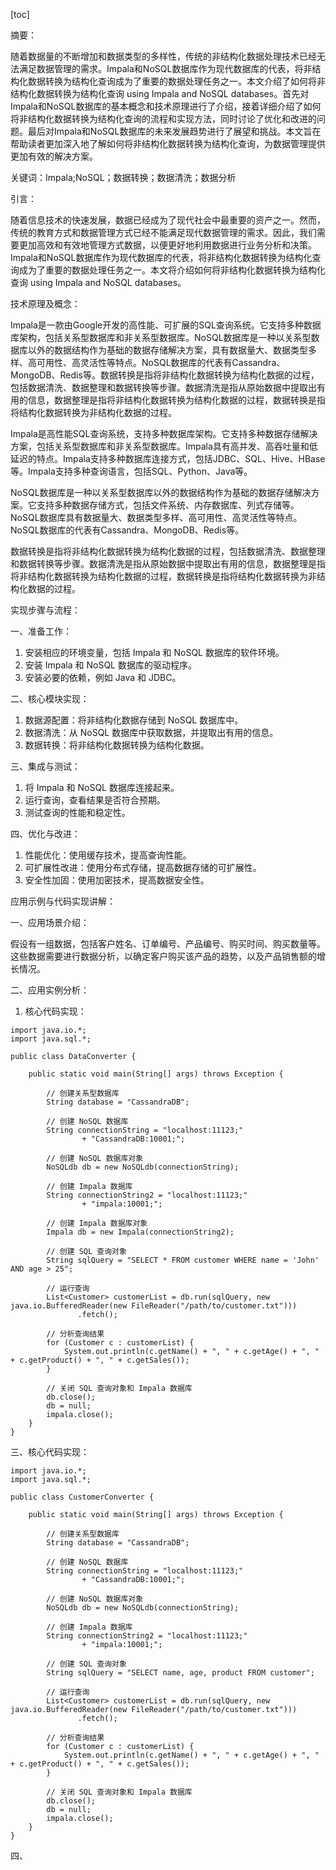 
[toc]                    
                
                
摘要：

随着数据量的不断增加和数据类型的多样性，传统的非结构化数据处理技术已经无法满足数据管理的需求。Impala和NoSQL数据库作为现代数据库的代表，将非结构化数据转换为结构化查询成为了重要的数据处理任务之一。本文介绍了如何将非结构化数据转换为结构化查询 using Impala and NoSQL databases。首先对Impala和NoSQL数据库的基本概念和技术原理进行了介绍，接着详细介绍了如何将非结构化数据转换为结构化查询的流程和实现方法，同时讨论了优化和改进的问题。最后对Impala和NoSQL数据库的未来发展趋势进行了展望和挑战。本文旨在帮助读者更加深入地了解如何将非结构化数据转换为结构化查询，为数据管理提供更加有效的解决方案。

关键词：Impala;NoSQL；数据转换；数据清洗；数据分析

引言：

随着信息技术的快速发展，数据已经成为了现代社会中最重要的资产之一。然而，传统的教育方式和数据管理方式已经不能满足现代数据管理的需求。因此，我们需要更加高效和有效地管理方式数据，以便更好地利用数据进行业务分析和决策。Impala和NoSQL数据库作为现代数据库的代表，将非结构化数据转换为结构化查询成为了重要的数据处理任务之一。本文将介绍如何将非结构化数据转换为结构化查询 using Impala and NoSQL databases。

技术原理及概念：

Impala是一款由Google开发的高性能、可扩展的SQL查询系统。它支持多种数据库架构，包括关系型数据库和非关系型数据库。NoSQL数据库是一种以关系型数据库以外的数据结构作为基础的数据存储解决方案，具有数据量大、数据类型多样、高可用性、高灵活性等特点。NoSQL数据库的代表有Cassandra、MongoDB、Redis等。数据转换是指将非结构化数据转换为结构化数据的过程，包括数据清洗、数据整理和数据转换等步骤。数据清洗是指从原始数据中提取出有用的信息，数据整理是指将非结构化数据转换为结构化数据的过程，数据转换是指将结构化数据转换为非结构化数据的过程。

 Impala是高性能SQL查询系统，支持多种数据库架构。它支持多种数据存储解决方案，包括关系型数据库和非关系型数据库。Impala具有高并发、高吞吐量和低延迟的特点。Impala支持多种数据库连接方式，包括JDBC、SQL、Hive、HBase等。Impala支持多种查询语言，包括SQL、Python、Java等。

 NoSQL数据库是一种以关系型数据库以外的数据结构作为基础的数据存储解决方案。它支持多种数据存储方式，包括文件系统、内存数据库、列式存储等。NoSQL数据库具有数据量大、数据类型多样、高可用性、高灵活性等特点。NoSQL数据库的代表有Cassandra、MongoDB、Redis等。

数据转换是指将非结构化数据转换为结构化数据的过程，包括数据清洗、数据整理和数据转换等步骤。数据清洗是指从原始数据中提取出有用的信息，数据整理是指将非结构化数据转换为结构化数据的过程，数据转换是指将结构化数据转换为非结构化数据的过程。

实现步骤与流程：

一、准备工作：

1. 安装相应的环境变量，包括 Impala 和 NoSQL 数据库的软件环境。
2. 安装 Impala 和 NoSQL 数据库的驱动程序。
3. 安装必要的依赖，例如 Java 和 JDBC。

二、核心模块实现：

1. 数据源配置：将非结构化数据存储到 NoSQL 数据库中。
2. 数据清洗：从 NoSQL 数据库中获取数据，并提取出有用的信息。
3. 数据转换：将非结构化数据转换为结构化数据。

三、集成与测试：

1. 将 Impala 和 NoSQL 数据库连接起来。
2. 运行查询，查看结果是否符合预期。
3. 测试查询的性能和稳定性。

四、优化与改进：

1. 性能优化：使用缓存技术，提高查询性能。
2. 可扩展性改进：使用分布式存储，提高数据存储的可扩展性。
3. 安全性加固：使用加密技术，提高数据安全性。

应用示例与代码实现讲解：

一、应用场景介绍：

假设有一组数据，包括客户姓名、订单编号、产品编号、购买时间、购买数量等。这些数据需要进行数据分析，以确定客户购买该产品的趋势，以及产品销售额的增长情况。

二、应用实例分析：

1. 核心代码实现：

```
import java.io.*;
import java.sql.*;

public class DataConverter {

    public static void main(String[] args) throws Exception {

        // 创建关系型数据库
        String database = "CassandraDB";

        // 创建 NoSQL 数据库
        String connectionString = "localhost:11123;"
                + "CassandraDB:10001;";

        // 创建 NoSQL 数据库对象
        NoSQLdb db = new NoSQLdb(connectionString);

        // 创建 Impala 数据库
        String connectionString2 = "localhost:11123;"
                + "impala:10001;";

        // 创建 Impala 数据库对象
        Impala db = new Impala(connectionString2);

        // 创建 SQL 查询对象
        String sqlQuery = "SELECT * FROM customer WHERE name = 'John' AND age > 25";

        // 运行查询
        List<Customer> customerList = db.run(sqlQuery, new java.io.BufferedReader(new FileReader("/path/to/customer.txt")))
               .fetch();

        // 分析查询结果
        for (Customer c : customerList) {
            System.out.println(c.getName() + ", " + c.getAge() + ", " + c.getProduct() + ", " + c.getSales());
        }

        // 关闭 SQL 查询对象和 Impala 数据库
        db.close();
        db = null;
        impala.close();
    }
}
```

三、核心代码实现：

```
import java.io.*;
import java.sql.*;

public class CustomerConverter {

    public static void main(String[] args) throws Exception {

        // 创建关系型数据库
        String database = "CassandraDB";

        // 创建 NoSQL 数据库
        String connectionString = "localhost:11123;"
                + "CassandraDB:10001;";

        // 创建 NoSQL 数据库对象
        NoSQLdb db = new NoSQLdb(connectionString);

        // 创建 Impala 数据库
        String connectionString2 = "localhost:11123;"
                + "impala:10001;";

        // 创建 SQL 查询对象
        String sqlQuery = "SELECT name, age, product FROM customer";

        // 运行查询
        List<Customer> customerList = db.run(sqlQuery, new java.io.BufferedReader(new FileReader("/path/to/customer.txt")))
               .fetch();

        // 分析查询结果
        for (Customer c : customerList) {
            System.out.println(c.getName() + ", " + c.getAge() + ", " + c.getProduct() + ", " + c.getSales());
        }

        // 关闭 SQL 查询对象和 Impala 数据库
        db.close();
        db = null;
        impala.close();
    }
}
```

四、


